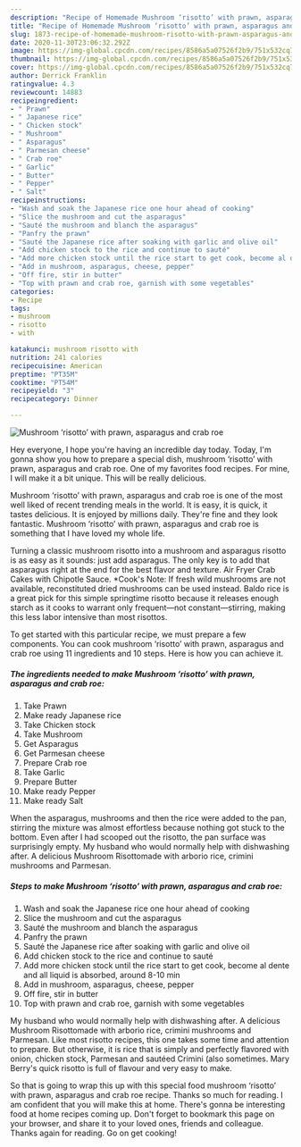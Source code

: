 ```yaml
---
description: "Recipe of Homemade Mushroom ‘risotto’ with prawn, asparagus and crab roe"
title: "Recipe of Homemade Mushroom ‘risotto’ with prawn, asparagus and crab roe"
slug: 1873-recipe-of-homemade-mushroom-risotto-with-prawn-asparagus-and-crab-roe
date: 2020-11-30T23:06:32.292Z
image: https://img-global.cpcdn.com/recipes/8586a5a07526f2b9/751x532cq70/mushroom-risotto-with-prawn-asparagus-and-crab-roe-recipe-main-photo.jpg
thumbnail: https://img-global.cpcdn.com/recipes/8586a5a07526f2b9/751x532cq70/mushroom-risotto-with-prawn-asparagus-and-crab-roe-recipe-main-photo.jpg
cover: https://img-global.cpcdn.com/recipes/8586a5a07526f2b9/751x532cq70/mushroom-risotto-with-prawn-asparagus-and-crab-roe-recipe-main-photo.jpg
author: Derrick Franklin
ratingvalue: 4.3
reviewcount: 14883
recipeingredient:
- " Prawn"
- " Japanese rice"
- " Chicken stock"
- " Mushroom"
- " Asparagus"
- " Parmesan cheese"
- " Crab roe"
- " Garlic"
- " Butter"
- " Pepper"
- " Salt"
recipeinstructions:
- "Wash and soak the Japanese rice one hour ahead of cooking"
- "Slice the mushroom and cut the asparagus"
- "Sauté the mushroom and blanch the asparagus"
- "Panfry the prawn"
- "Sauté the Japanese rice after soaking with garlic and olive oil"
- "Add chicken stock to the rice and continue to sauté"
- "Add more chicken stock until the rice start to get cook, become al dente and all liquid is absorbed, around 8-10 min"
- "Add in mushroom, asparagus, cheese, pepper"
- "Off fire, stir in butter"
- "Top with prawn and crab roe, garnish with some vegetables"
categories:
- Recipe
tags:
- mushroom
- risotto
- with

katakunci: mushroom risotto with 
nutrition: 241 calories
recipecuisine: American
preptime: "PT35M"
cooktime: "PT54M"
recipeyield: "3"
recipecategory: Dinner

---
```



![Mushroom ‘risotto’ with prawn, asparagus and crab roe](https://img-global.cpcdn.com/recipes/8586a5a07526f2b9/751x532cq70/mushroom-risotto-with-prawn-asparagus-and-crab-roe-recipe-main-photo.jpg)

Hey everyone, I hope you're having an incredible day today. Today, I'm gonna show you how to prepare a special dish, mushroom ‘risotto’ with prawn, asparagus and crab roe. One of my favorites food recipes. For mine, I will make it a bit unique. This will be really delicious.

Mushroom ‘risotto’ with prawn, asparagus and crab roe is one of the most well liked of recent trending meals in the world. It is easy, it is quick, it tastes delicious. It is enjoyed by millions daily. They're fine and they look fantastic. Mushroom ‘risotto’ with prawn, asparagus and crab roe is something that I have loved my whole life.

Turning a classic mushroom risotto into a mushroom and asparagus risotto is as easy as it sounds: just add asparagus. The only key is to add that asparagus right at the end for the best flavor and texture. Air Fryer Crab Cakes with Chipotle Sauce. *Cook&#39;s Note: If fresh wild mushrooms are not available, reconstituted dried mushrooms can be used instead. Baldo rice is a great pick for this simple springtime risotto because it releases enough starch as it cooks to warrant only frequent—not constant—stirring, making this less labor intensive than most risottos.


To get started with this particular recipe, we must prepare a few components. You can cook mushroom ‘risotto’ with prawn, asparagus and crab roe using 11 ingredients and 10 steps. Here is how you can achieve it.

<!--inarticleads1-->

##### The ingredients needed to make Mushroom ‘risotto’ with prawn, asparagus and crab roe:

1. Take  Prawn
1. Make ready  Japanese rice
1. Take  Chicken stock
1. Take  Mushroom
1. Get  Asparagus
1. Get  Parmesan cheese
1. Prepare  Crab roe
1. Take  Garlic
1. Prepare  Butter
1. Make ready  Pepper
1. Make ready  Salt


When the asparagus, mushrooms and then the rice were added to the pan, stirring the mixture was almost effortless because nothing got stuck to the bottom. Even after I had scooped out the risotto, the pan surface was surprisingly empty. My husband who would normally help with dishwashing after. A delicious Mushroom Risottomade with arborio rice, crimini mushrooms and Parmesan. 

<!--inarticleads2-->

##### Steps to make Mushroom ‘risotto’ with prawn, asparagus and crab roe:

1. Wash and soak the Japanese rice one hour ahead of cooking
1. Slice the mushroom and cut the asparagus
1. Sauté the mushroom and blanch the asparagus
1. Panfry the prawn
1. Sauté the Japanese rice after soaking with garlic and olive oil
1. Add chicken stock to the rice and continue to sauté
1. Add more chicken stock until the rice start to get cook, become al dente and all liquid is absorbed, around 8-10 min
1. Add in mushroom, asparagus, cheese, pepper
1. Off fire, stir in butter
1. Top with prawn and crab roe, garnish with some vegetables


My husband who would normally help with dishwashing after. A delicious Mushroom Risottomade with arborio rice, crimini mushrooms and Parmesan. Like most risotto recipes, this one takes some time and attention to prepare. But otherwise, it is rice that is simply and perfectly flavored with onion, chicken stock, Parmesan and sautéed Crimini (also sometimes. Mary Berry&#39;s quick risotto is full of flavour and very easy to make. 

So that is going to wrap this up with this special food mushroom ‘risotto’ with prawn, asparagus and crab roe recipe. Thanks so much for reading. I am confident that you will make this at home. There's gonna be interesting food at home recipes coming up. Don't forget to bookmark this page on your browser, and share it to your loved ones, friends and colleague. Thanks again for reading. Go on get cooking!
